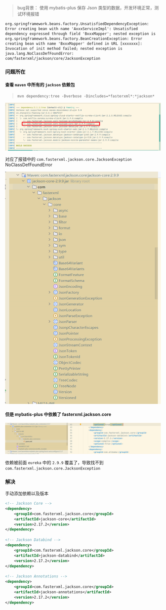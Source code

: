 > bug背景： 使用 mybatis-plus 保存 Json 类型的数据，开发环境正常，测试环境报错

```shell
org.springframework.beans.factory.UnsatisfiedDependencyException: Error creating bean with name 'AxxxServiceImpl': Unsatisfied dependency expressed through field 'BxxxMapper'; nested exception is org.springframework.beans.factory.BeanCreationException: Error creating bean with name 'BxxxMapper' defined in URL [xxxxxxx]: Invocation of init method failed; nested exception is java.lang.NoClassDefFoundError: com/fasterxml/jackson/core/JacksonException
```
### 问题所在

#### 查看 `maven` 中所有的 `jackson` 依赖包

> `mvn dependency:tree -Dverbose -Dincludes=*fasterxml*:*jackson*`

![2025-9-02-0001.png](/public/images/2025-9-02-0001.png)

对应了报错中的 `com.fasterxml.jackson.core.JacksonException` NoClassDefFoundError

![2025-9-02-0002.png](/public/images/2025-9-02-0002.png)

#### 但是 mybatis-plus 中依赖了 fasterxml.jackson.core

![2025-9-02-0003.png](/public/images/2025-9-02-0003.png)

依赖被前面 `eureka` 中的 `2.9.9` 覆盖了，导致找不到 `com.fasterxml.jackson.core.JacksonException`

### 解决

手动添加依赖以及版本

```xml
<!-- Jackson Core -->
<dependency>
    <groupId>com.fasterxml.jackson.core</groupId>
    <artifactId>jackson-core</artifactId>
    <version>2.17.2</version>
</dependency>

<!-- Jackson Databind -->
<dependency>
    <groupId>com.fasterxml.jackson.core</groupId>
    <artifactId>jackson-databind</artifactId>
    <version>2.17.2</version>
</dependency>

<!-- Jackson Annotations -->
<dependency>
    <groupId>com.fasterxml.jackson.core</groupId>
    <artifactId>jackson-annotations</artifactId>
    <version>2.17.2</version>
</dependency>
```


